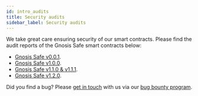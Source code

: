```yaml
---
id: intro_audits
title: Security audits
sidebar_label: Security audits
---
```


We take great care ensuring security of our smart contracts. Please find the audit reports of the Gnosis Safe smart contracts below:

- [Gnosis Safe v0.0.1](https://github.com/gnosis/safe-contracts/blob/v1.1.1/docs/alexey_audit.md).
- [Gnosis Safe v1.0.0](https://github.com/gnosis/safe-contracts/blob/v1.1.1/docs/Gnosis_Safe_Formal_Verification_Report_1_0_0.pdf).
- [Gnosis Safe v1.1.0 & v1.1.1](https://github.com/gnosis/safe-contracts/blob/v1.1.1/docs/audit_1_1_1.md).
- [Gnosis Safe v1.2.0](https://github.com/gnosis/safe-contracts/blob/v1.2.0/docs/audit_1_2_0.md).

Did you find a bug? Please [get in touch](mailto:bounty@gnosis.io) with us via our [bug bounty program](/safe/docs/intro_bug_bounty).